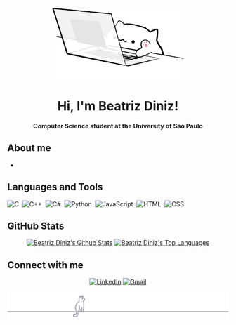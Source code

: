 <p align="center"><img src="bongo-cat-code.svg" width="300"></p>
<h1 align="center"> Hi, I'm Beatriz Diniz!  </h1> 
<h4 align="center"> Computer Science student at the University of São Paulo </h4>

<h2> About me </h2> 

<ul>
  <li>  </li>

</ul>

<h2> Languages and Tools </h2> 

![C](https://img.shields.io/badge/-C-05122A?style=flat&logo=C&logoColor=A8B9CC)&nbsp;
![C++](https://img.shields.io/badge/-C++-05122A?style=flat&logo=C%2B%2B&logoColor=00599C)&nbsp;
![C#](https://img.shields.io/badge/-C%23-black?style=flat-square&logo=csharp)&nbsp;
![Python](https://img.shields.io/badge/-Python-05122A?style=flat&logo=python)&nbsp;
![JavaScript](https://img.shields.io/badge/-JavaScript-05122A?style=flat&logo=javascript)&nbsp;
![HTML](https://img.shields.io/badge/-HTML-05122A?style=flat&logo=HTML5)&nbsp;
![CSS](https://img.shields.io/badge/-CSS-05122A?style=flat&logo=CSS3&logoColor=1572B6)&nbsp;

<h2> GitHub Stats </h2> 

<p align="center">
  <a href="https://github.com/anuraghazra/github-readme-stats"><img alt="Beatriz Diniz's Github Stats" src="https://github-readme-stats.vercel.app/api/?username=Beatriz-Diniz&show_icons=true&include_all_commits=true&bg_color=1e1e2e&text_color=cdd6f4&icon_color=cba6f7&title_color=94e2d5&border_color=94e2d5&border_radius=10" height="192px"/></a>
  <a href="https://github.com/anuraghazra/github-readme-stats"><img alt="Beatriz Diniz's Top Languages" src="https://github-readme-stats.vercel.app/api/top-langs/?username=Beatriz-DIniz&langs_count=8&layout=compact&bg_color=1e1e2e&text_color=cdd6f4&icon_color=cba6f7&title_color=94e2d5&border_color=94e2d5&border_radius=10" /></a>
</p>

<h2> Connect with me </h2> 

<p align="center">
	<!--<a href="https://github.com/Beatriz-Diniz" target="_blank"><img src="https://img.icons8.com/bubbles/50/000000/github.png" alt="GitHub"/></a>-->
	<a href="https://www.linkedin.com/in/beatriz-diniz-b3249a245/" target="_blank"><img src="https://img.icons8.com/bubbles/50/000000/linkedin.png" alt="LinkedIn"/></a>
	<a href="mailto:dinyzbeatriz@gmail.com" target="_blank"><img src="https://img.icons8.com/bubbles/50/000000/gmail.png" alt="Gmail"/></a>
</p>

<p align="center"><img src="gray0_ctp_on_line.svg?sanitize=true"/></p>

